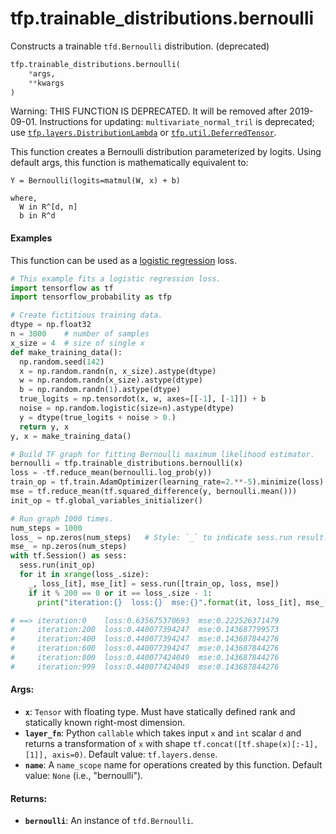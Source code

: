 <div itemscope itemtype="http://developers.google.com/ReferenceObject">
<meta itemprop="name" content="tfp.trainable_distributions.bernoulli" />
<meta itemprop="path" content="Stable" />
</div>

# tfp.trainable_distributions.bernoulli

Constructs a trainable `tfd.Bernoulli` distribution. (deprecated)

``` python
tfp.trainable_distributions.bernoulli(
    *args,
    **kwargs
)
```

<!-- Placeholder for "Used in" -->

Warning: THIS FUNCTION IS DEPRECATED. It will be removed after 2019-09-01.
Instructions for updating:
`multivariate_normal_tril` is deprecated; use <a href="../../tfp/layers/DistributionLambda.md"><code>tfp.layers.DistributionLambda</code></a> or <a href="../../tfp/util/DeferredTensor.md"><code>tfp.util.DeferredTensor</code></a>.

This function creates a Bernoulli distribution parameterized by logits.
Using default args, this function is mathematically equivalent to:

```none
Y = Bernoulli(logits=matmul(W, x) + b)

where,
  W in R^[d, n]
  b in R^d
```

#### Examples

This function can be used as a [logistic regression](
https://en.wikipedia.org/wiki/Logistic_regression) loss.

```python
# This example fits a logistic regression loss.
import tensorflow as tf
import tensorflow_probability as tfp

# Create fictitious training data.
dtype = np.float32
n = 3000    # number of samples
x_size = 4  # size of single x
def make_training_data():
  np.random.seed(142)
  x = np.random.randn(n, x_size).astype(dtype)
  w = np.random.randn(x_size).astype(dtype)
  b = np.random.randn(1).astype(dtype)
  true_logits = np.tensordot(x, w, axes=[[-1], [-1]]) + b
  noise = np.random.logistic(size=n).astype(dtype)
  y = dtype(true_logits + noise > 0.)
  return y, x
y, x = make_training_data()

# Build TF graph for fitting Bernoulli maximum likelihood estimator.
bernoulli = tfp.trainable_distributions.bernoulli(x)
loss = -tf.reduce_mean(bernoulli.log_prob(y))
train_op = tf.train.AdamOptimizer(learning_rate=2.**-5).minimize(loss)
mse = tf.reduce_mean(tf.squared_difference(y, bernoulli.mean()))
init_op = tf.global_variables_initializer()

# Run graph 1000 times.
num_steps = 1000
loss_ = np.zeros(num_steps)   # Style: `_` to indicate sess.run result.
mse_ = np.zeros(num_steps)
with tf.Session() as sess:
  sess.run(init_op)
  for it in xrange(loss_.size):
    _, loss_[it], mse_[it] = sess.run([train_op, loss, mse])
    if it % 200 == 0 or it == loss_.size - 1:
      print("iteration:{}  loss:{}  mse:{}".format(it, loss_[it], mse_[it]))

# ==> iteration:0    loss:0.635675370693  mse:0.222526371479
#     iteration:200  loss:0.440077394247  mse:0.143687799573
#     iteration:400  loss:0.440077394247  mse:0.143687844276
#     iteration:600  loss:0.440077394247  mse:0.143687844276
#     iteration:800  loss:0.440077424049  mse:0.143687844276
#     iteration:999  loss:0.440077424049  mse:0.143687844276
```

#### Args:


* <b>`x`</b>: `Tensor` with floating type. Must have statically defined rank and
  statically known right-most dimension.
* <b>`layer_fn`</b>: Python `callable` which takes input `x` and `int` scalar `d` and
  returns a transformation of `x` with shape
  `tf.concat([tf.shape(x)[:-1], [1]], axis=0)`.
  Default value: `tf.layers.dense`.
* <b>`name`</b>: A `name_scope` name for operations created by this function.
  Default value: `None` (i.e., "bernoulli").


#### Returns:


* <b>`bernoulli`</b>: An instance of `tfd.Bernoulli`.